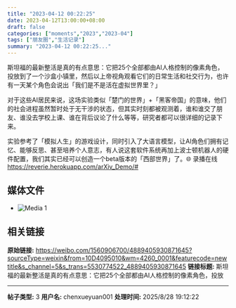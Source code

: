 ```yaml
---
title: "2023-04-12 00:22:25"
date: 2023-04-12T13:00:00+08:00
draft: false
categories: ["moments","2023","2023-04"]
tags: ["朋友圈","生活记录"]
summary: "2023-04-12 00:22:25..."
---
```


斯坦福的最新整活是真的有点意思：它把25个全部都由AI人格控制的像素角色，投放到了一个沙盒小镇里，然后以上帝视角观看它们的日常生活和社交行为，也许有一天某个角色会说出「我们是不是活在虚拟世界里？」

对于这些AI居民来说，这场实验类似「楚门的世界」+「黑客帝国」的意味，他们的社会进程虽然暂时处于无干涉的状态，但其实时刻都被观测着，谁和谁交了朋友、谁没去学校上课、谁在背后议论了什么等等，研究者都可以很详细的记录下来。

实验参考了「模拟人生」的游戏设计，同时引入了大语言模型，让AI角色们拥有记忆、能够反思、甚至培养个人意志，有人说这套软件系统再加上波士顿机器人的硬件配置，我们其实已经可以创造一个beta版本的「西部世界」了。
​
​🌐 录播在线​https://reverie.herokuapp.com/arXiv_Demo/#

## 媒体文件

- ![Media 1](/Moments/photos/2023-04-12/202304120022250.jpg)

## 相关链接

**原始链接:** https://weibo.com/1560906700/4889405930871645?sourceType=weixin&from=10D4095010&wm=4260_0001&featurecode=newtitle&s_channel=5&s_trans=5530774522_4889405930871645
**链接标题:** 斯坦福的最新整活是真的有点意思：它把25个全部都由AI人格控制的像素角色，投放

---

**帖子类型:** 3
**用户名:** chenxueyuan001
**处理时间:** 2025/8/28 19:12:22